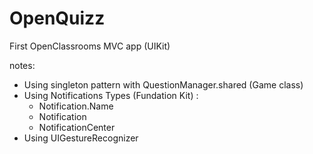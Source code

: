 # OpenQuizz
First OpenClassrooms MVC app (UIKit)

notes: 
- Using singleton pattern with QuestionManager.shared (Game class)
- Using Notifications Types (Fundation Kit) :
  - Notification.Name
  - Notification
  - NotificationCenter
- Using UIGestureRecognizer
